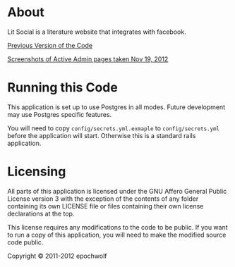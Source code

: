 # About
Lit Social is a literature website that integrates with facebook.

[Previous Version of the Code](https://github.com/epochwolf/litsocial/tree/f33cd05128d7a416d595392d7c404dbfd6edfcb8) 

[Screenshots of Active Admin pages taken Nov 19, 2012](http://imgur.com/a/XZBUY#0)

# Running this Code
This application is set up to use Postgres in all modes. Future development may use Postgres specific features.

You will need to copy `config/secrets.yml.exmaple` to `config/secrets.yml` before the application will start. Otherwise this is a standard rails application.

# Licensing
All parts of this application is licensed under the GNU Affero General Public License version 3 
with the exception of the contents of any folder containing its own LICENSE file or files containing their own license declarations at the top. 

This license requires any modifications to the code to be public. If you want to run a copy of this application, you will need to make the modified source code public.

Copyright © 2011-2012 epochwolf